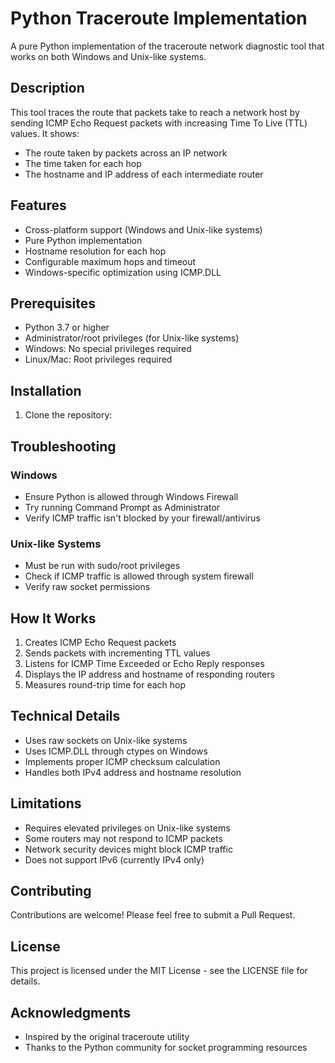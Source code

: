 # Python Traceroute Implementation

A pure Python implementation of the traceroute network diagnostic tool that works on both Windows and Unix-like systems.

## Description

This tool traces the route that packets take to reach a network host by sending ICMP Echo Request packets with increasing Time To Live (TTL) values. It shows:
- The route taken by packets across an IP network
- The time taken for each hop
- The hostname and IP address of each intermediate router

## Features

- Cross-platform support (Windows and Unix-like systems)
- Pure Python implementation
- Hostname resolution for each hop
- Configurable maximum hops and timeout
- Windows-specific optimization using ICMP.DLL

## Prerequisites

- Python 3.7 or higher
- Administrator/root privileges (for Unix-like systems)
- Windows: No special privileges required
- Linux/Mac: Root privileges required

## Installation

1. Clone the repository: 

## Troubleshooting

### Windows
- Ensure Python is allowed through Windows Firewall
- Try running Command Prompt as Administrator
- Verify ICMP traffic isn't blocked by your firewall/antivirus

### Unix-like Systems
- Must be run with sudo/root privileges
- Check if ICMP traffic is allowed through system firewall
- Verify raw socket permissions

## How It Works

1. Creates ICMP Echo Request packets
2. Sends packets with incrementing TTL values
3. Listens for ICMP Time Exceeded or Echo Reply responses
4. Displays the IP address and hostname of responding routers
5. Measures round-trip time for each hop

## Technical Details

- Uses raw sockets on Unix-like systems
- Uses ICMP.DLL through ctypes on Windows
- Implements proper ICMP checksum calculation
- Handles both IPv4 address and hostname resolution

## Limitations

- Requires elevated privileges on Unix-like systems
- Some routers may not respond to ICMP packets
- Network security devices might block ICMP traffic
- Does not support IPv6 (currently IPv4 only)

## Contributing

Contributions are welcome! Please feel free to submit a Pull Request.

## License

This project is licensed under the MIT License - see the LICENSE file for details.

## Acknowledgments

- Inspired by the original traceroute utility
- Thanks to the Python community for socket programming resources